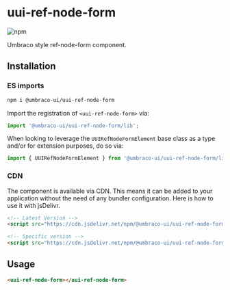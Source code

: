 # uui-ref-node-form

![npm](https://img.shields.io/npm/v/@umbraco-ui/uui-ref-node-form?logoColor=%231B264F)

Umbraco style ref-node-form component.

## Installation

### ES imports

```zsh
npm i @umbraco-ui/uui-ref-node-form
```

Import the registration of `<uui-ref-node-form>` via:

```javascript
import '@umbraco-ui/uui-ref-node-form/lib';
```

When looking to leverage the `UUIRefNodeFormElement` base class as a type and/or for extension purposes, do so via:

```javascript
import { UUIRefNodeFormElement } from '@umbraco-ui/uui-ref-node-form/lib';
```

### CDN

The component is available via CDN. This means it can be added to your application without the need of any bundler configuration. Here is how to use it with jsDelivr.

```html
<!-- Latest Version -->
<script src="https://cdn.jsdelivr.net/npm/@umbraco-ui/uui-ref-node-form@latest/dist/uui-ref-node-form.min.js"></script>

<!-- Specific version -->
<script src="https://cdn.jsdelivr.net/npm/@umbraco-ui/uui-ref-node-form@X.X.X/dist/uui-ref-node-form.min.js"></script>
```

## Usage

```html
<uui-ref-node-form></uui-ref-node-form>
```
